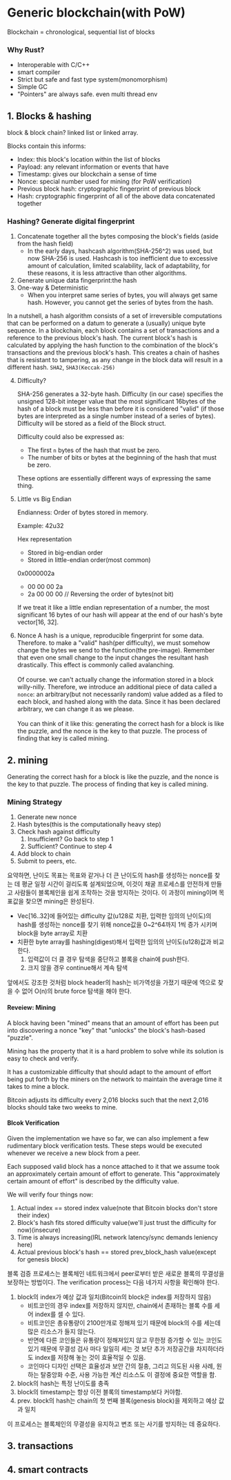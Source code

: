 # Generic blockchain(with PoW)
Blockchain = chronological, sequential list of blocks

### Why Rust?

- Interoperable with C/C++
- smart compiler
- Strict but safe and fast type system(monomorphism)
- Simple GC
- "Pointers" are always safe. even multi thread env


## 1. Blocks & hashing
block & block chain? linked list or linked array. 
   
Blocks contain this informs:
- Index: this block's location within the list of blocks
- Payload: any relevant information or events that have
- Timestamp: gives our blockchain a sense of time
- Nonce: special number used for mining (for PoW verification)
- Previous block hash: cryptographic fingerprint of previous block
- Hash: cryptographic fingerprint of all of the above data concatenated together

### Hashing? Generate digital fingerprint
1. Concatenate together all the bytes composing the block's fields
   (aside from the hash field) 
   - In the early days, hashcash algorithm(SHA-256^2) was used,
   but now SHA-256 is used. Hashcash is too inefficient due to excessive amount of calculation,
   limited scalability, lack of adaptability, for these reasons, it is less attractive than other algorithms.
2. Generate unique data fingerprint:the hash
3. One-way & Deterministic
   - When you interpret same series of bytes, you will always get same hash. 
     However, you cannot get the series of bytes from the hash.

In a nutshell, a hash algorithm consists of a set of irreversible computations 
that can be performed on a datum to generate a (usually) unique byte sequence.
In a blockchain, each block contains a set of transactions and
a reference to the previous block's hash. The current block's hash is calculated by
applying the hash function to the combination of the block's transactions and
the previous block's hash. This creates a chain of hashes that is resistant to tampering,
as any change in the block data will result in a different hash.
`SHA2`, `SHA3(Keccak-256)`

4. Difficulty?
   
   SHA-256 generates a 32-byte hash. Difficulty (in our case) specifies the unsigned 128-bit
   integer value that the most significant 16bytes of the hash of a block must be less than
   before it is considered "valid" (if those bytes are interpreted as a single number instead
   of a series of bytes). Difficulty will be stored as a field of the Block struct.
   
   Difficulty could also be expressed as:
   - The first `n` bytes of the hash that must be zero.
   - The number of bits or bytes at the beginning of the hash that must be zero.
   
   These options are essentially different ways of expressing the same thing.
5. Little vs Big Endian
   
   Endianness: Order of bytes stored in memory.
   
   Example: 42u32
   
   Hex representation
   - Stored in big-endian order
   - Stored in little-endian order(most common)
   
   0x0000002a
   - 00 00 00 2a
   - 2a 00 00 00 // Reversing the order of bytes(not bit)
   
   If we treat it like a little endian representation of a number, the most
   significant 16 bytes of our hash will appear at the end of our hash's byte vector[16, 32].

6. Nonce
   A hash is a unique, reproducible fingerprint for some data. Therefore.
   to make a "valid" hash(per difficulty), we must somehow change the bytes
   we send to the function(the pre-image). Remember that even one small change to the input changes
   the resultant hash drastically. This effect is commonly called avalanching.
   \
   \
   Of course. we can't actually change the information stored in a block willy-nilly.
   Therefore, we introduce an additional piece of data called a `nonce`:
   an arbitrary(but not necessarily random) value added as a filed to each block,
   and hashed along with the data. Since it has been declared arbitrary, we can change it as we please.
   \
   \
   You can think of it like this: generating the correct hash for a block is like the puzzle,
   and the nonce is the key to that puzzle. The process of finding that key is called mining.

## 2. mining
Generating the correct hash for a block is like the puzzle,
and the nonce is the key to that puzzle. The process of finding that key is called mining.
### Mining Strategy
1. Generate new nonce
2. Hash bytes(this is the computationally heavy step)
3. Check hash against difficulty
   1. Insufficient? Go back to step 1
   2. Sufficient? Continue to step 4
4. Add block to chain
5. Submit to peers, etc.

요약하면, 난이도 목표는 목표와 같거나 더 큰 난이도의 hash를 생성하는 nonce를 찾는 데 평균 일정 시간이 걸리도록 설계되었으며,
이것이 채굴 프로세스를 안전하게 만들고 사람들이 블록체인을 쉽게 조작하는 것을 방지하는 것이다.
이 과정이 mining이며 목표값을 찾으면 mining은 완성된다.

- Vec[16..32]에 들어있는 difficulty 값(u128로 치환, 입력한 임의의 난이도)의 hash를 생성하는 nonce를 찾기 위해
  nonce값을 0~2^64까지 1씩 증가 시키며 block을 byte array로 치환 
- 치환한 byte array를 hashing(digest)해서 입력한 임의의 난이도(u128)값과 비교한다. 
  1. 입력값이 더 클 경우 탐색을 중단하고 블록을 chain에 push한다.
  2. 크지 않을 경우 continue해서 계속 탐색
  
앞에서도 강조한 것처럼 block header의 hash는 비가역성을 가졌기 때문에
역으로 찾을 수 없어 O(n)의 brute force 탐색을 해야 한다.

#### Reveiew: Mining
A block having been "mined" means that an amount of effort has been put into discovering
a nonce "key" that "unlocks" the block's hash-based "puzzle".

Mining has the property that it is a hard problem to solve while its solution is easy to check and verify. 

It has a customizable difficulty that should adapt to the amount of effort being put forth by the
miners on the network to maintain the average time it takes to mine a block.

Bitcoin adjusts its difficulty every 2,016 blocks such that the next 2,016 blocks should take two weeks to mine.

#### Blcok Verification
Given the implementation we have so far, we can also implement a few rudimentary block verification tests.
These steps would be executed whenever we receive a new block from a peer.

Each supposed valid block has a nonce attached to it that we assume took an approximately certain amount
of effort to generate. This "approximately certain amount of effort" is described by the difficulty value.

We will verify four things now:

1. Actual index == stored index value(note that Bitcoin blocks don't store their index)
2. Block's hash fits stored difficulty value(we'll just trust the difficulty for now)(insecure)
3. Time is always increasing(IRL network latency/sync demands leniency here)
4. Actual previous block's hash == stored prev_block_hash value(except for genesis block)

블록 검증 프로세스는 블록체인 네트워크에서 peer로부터 받은 새로운 블록의 무결성을 보장하는 방법이다.
The verification process는 다음 네가지 사항을 확인해야 한다.

1. block의 index가 예상 값과 일치(Bitcoin의 block은 index를 저장하지 않음)
   - 비트코인의 경우 index를 저장하지 않지만, chain에서 존재하는 블록 수를 세어 index를 셀 수 있다.
   - 비트코인은 총유통량이 2100만개로 정해져 있기 때문에 block의 수를 세는데 많은 리소스가 들지 않는다.
   - 반면에 다른 코인들은 유통량이 정해져있지 않고 무한정 증가할 수 있는 코인도 있기 때문에 무결성 검사 마다 일일히 세는 것 보단 
     추가 저장공간을 차지하더라도 index를 저장해 놓는 것이 효율적일 수 있음. 
   - 코인마다 디자인 선택은 효율성과 보안 간의 절충, 그리고 의도된 사용 사례, 원하는 탈중앙화 수준, 
     사용 가능한 계산 리소스도 이 결정에 중요한 역할을 함.
2. block의 hash는 특정 난이도를 충족
3. block의 timestamp는 항상 이전 블록의 timestamp보다 커야함.
4. prev. block의 hash는 chain의 첫 번째 블록(genesis block)을 제외하고 예상 값과 일치

이 프로세스는 블록체인의 무결성을 유지하고 변조 또는 사기를 방지하는 데 중요하다.

## 3. transactions

## 4. smart contracts